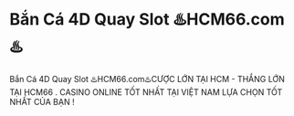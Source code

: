 # Bắn Cá 4D Quay Slot ♨️HCM66.com♨️

Bắn Cá 4D Quay Slot ♨️HCM66.com♨️CƯỢC LỚN TẠI HCM - THẮNG LỚN TẠI HCM66 . CASINO ONLINE TỐT NHẤT TẠI VIỆT NAM LỰA CHỌN TỐT NHẤT CỦA BẠN !